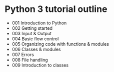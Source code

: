 # Python 3 tutorial outline
  - 001 Introduction to Python
  - 002 Getting started
  - 003 Input & Output
  - 004 Basic flow control
  - 005 Organizing code with functions & modules
  - 006 Classes & modules
  - 007 Errors
  - 008 File handling
  - 009 Introduction to classes